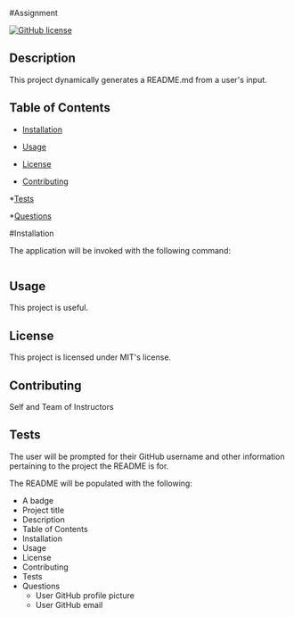 #Assignment

[![GitHub license](https://img.shields.io/badge/license-${license}-blue.svg)](https://github.com/smtmarie/readmeassignment)

## Description

This project dynamically generates a README.md from a user's input. 

## Table of Contents

* [Installation](#installation)

* [Usage](#usage)

* [License](#license)

* [Contributing](#contributing)

*[Tests](#tests)

*[Questions](#questions)

#Installation


The application will be invoked with the following command:

```npm i
```

## Usage

This project is useful.

## License

This project is licensed under MIT's license.

## Contributing

Self and Team of Instructors

## Tests

The user will be prompted for their GitHub username and other information pertaining to the project the README is for.

The README will be populated with the following:

* A badge
* Project title
* Description
* Table of Contents
* Installation
* Usage
* License
* Contributing
* Tests
* Questions
  * User GitHub profile picture
  * User GitHub email





